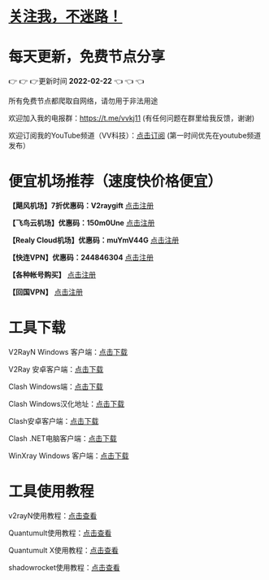 # [关注我，不迷路！](https://github.com/login?return_to=https%3A%2F%2Fgithub.com%2Fw379740999)
# 每天更新，免费节点分享
:point_right: :point_right: :point_right:更新时间 **2022-02-22** :point_left: :point_left: :point_left:

所有免费节点都爬取自网络，请勿用于非法用途

欢迎加入我的电报群：https://t.me/vvkj11
(有任何问题在群里给我反馈，谢谢)

欢迎订阅我的YouTube频道（VV科技）：[点击订阅](https://www.youtube.com/channel/UCqdGfxwYKrllrHv_Bc-9vAw?sub_confirmation=1)
(第一时间优先在youtube频道发布）

# 便宜机场推荐（速度快价格便宜）

**【飓风机场】7折优惠码：V2raygift** [点击注册](https://hurricanerelay.net/#/register?code=YYPj4pCJ)

**【飞鸟云机场】优惠码：150m0Une** [点击注册](https://feiniaoyun.info/#/register?code=150m0Une)

**【Realy Cloud机场】优惠码：muYmV44G** [点击注册](https://relay.casa/#/register?code=muYmV44G)

**【快连VPN】优惠码：244846304**  [点击注册](https://pay.eradpd.xyz)

**【各种帐号购买】**  [点击注册](https://xiaohuojian8.com/aff/2230.html)

**【回国VPN】** [点击注册](https://af.kuaifan.club/scripts/click.php?a_aid=6436dcf4557b6)


# 工具下载


V2RayN Windows 客户端：[点击下载](https://github.com/2dust/v2rayN/releases)

V2Ray 安卓客户端：[点击下载](https://github.com/2dust/v2rayNG/releases)

Clash Windows端：[点击下载](https://github.com/Fndroid/clash_for_windows_pkg/releases)

Clash Windows汉化地址：[点击下载](https://drive.google.com/file/d/1hLY1pedrIxA1u8sEkPWnMLEsQawD0nvf/view?usp=sharing)

Clash安卓客户端：[点击下载](https://github.com/naicfeng/ClashRForAndroid/releases)

Clash .NET电脑客户端：[点击下载](https://github.com/ClashDotNetFramework/experimental-clash/releases)

WinXray Windows 客户端：[点击下载](https://github.com/TheMRLL/WinXray/releases)

# 工具使用教程

v2rayN使用教程：[点击查看](https://youtu.be/MvJwoEo6-JU)

Quantumult使用教程：[点击查看](https://youtu.be/qCkjLMPKygw)

Quantumult X使用教程：[点击查看](https://youtu.be/ghZLHPEGfVc)

shadowrocket使用教程：[点击查看](https://youtu.be/kGKKr6WTrJc)
